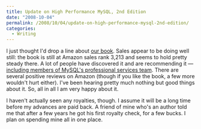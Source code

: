 ```yaml
---
title: Update on High Performance MySQL, 2nd Edition
date: "2008-10-04"
permalink: /2008/10/04/update-on-high-performance-mysql-2nd-edition/
categories:
  - Writing
---
```

I just thought I'd drop a line about [our book][1]. Sales appear to be doing well still: the book is still at Amazon sales rank 3,213 and seems to hold pretty steady there. A lot of people have discovered it and are recommending it &#8212; [including members of MySQL's professional services team][2]. There are several positive reviews on Amazon (though if you like the book, a few more wouldn't hurt either). I've been hearing pretty much nothing but good things about it. So, all in all I am very happy about it.

I haven't actually seen any royalties, though. I assume it will be a long time before my advances are paid back. A friend of mine who's an author told me that after a few years he got his first royalty check, for a few bucks. I plan on spending mine all in one place.

 [1]: http://www.amazon.com/dp/0596101716?tag=xaprb-20
 [2]: http://fallenpegasus.livejournal.com/758972.html
